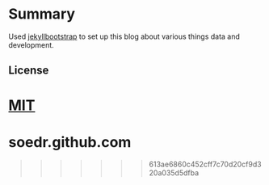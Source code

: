 # Summary 

Used [jekyllbootstrap](http://jekyllbootstrap.com) to set up this blog about various things data and development.

## License

[MIT](http://opensource.org/licenses/MIT)
=======
# soedr.github.com
>>>>>>> 613ae6860c452cff7c70d20cf9d320a035d5dfba
